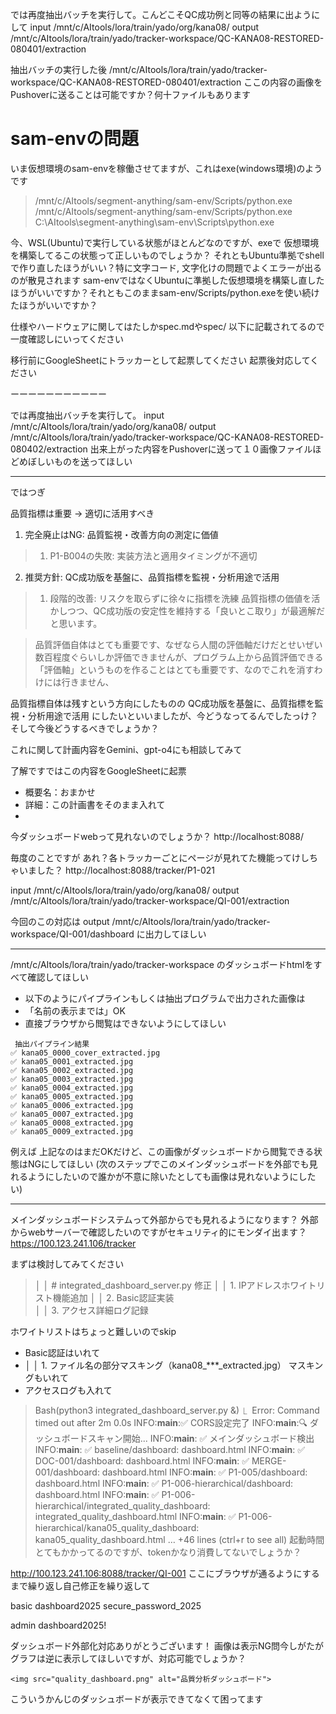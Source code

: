 


では再度抽出バッチを実行して。こんどこそQC成功例と同等の結果に出ようにして
input /mnt/c/AItools/lora/train/yado/org/kana08/
output /mnt/c/AItools/lora/train/yado/tracker-workspace/QC-KANA08-RESTORED-080401/extraction


抽出バッチの実行した後
 /mnt/c/AItools/lora/train/yado/tracker-workspace/QC-KANA08-RESTORED-080401/extraction
 ここの内容の画像をPushoverに送ることは可能ですか？何十ファイルもあります


# sam-envの問題

いま仮想環境のsam-envを稼働させてますが、これはexe(windows環境)のようです
> /mnt/c/AItools/segment-anything/sam-env/Scripts/python.exe
 /mnt/c/AItools/segment-anything/sam-env/Scripts/python.exe
 C:\AItools\segment-anything\sam-env\Scripts\python.exe

今、WSL(Ubuntu)で実行している状態がほとんどなのですが、exeで
仮想環境を構築してるこの状態って正しいものでしょうか？
それともUbuntu準拠でshellで作り直したほうがいい？特に文字コード, 文字化けの問題でよくエラーが出るのが散見されます
sam-envではなくUbuntuに準拠した仮想環境を構築し直したほうがいいですか？それともこのままsam-env/Scripts/python.exeを使い続けたほうがいいですか？

仕様やハードウェアに関してはたしかspec.mdやspec/ 以下に記載されてるので一度確認しにいってください

移行前にGoogleSheetにトラッカーとして起票してください
起票後対応してください



ーーーーーーーーーーー

では再度抽出バッチを実行して。
input /mnt/c/AItools/lora/train/yado/org/kana08/
output /mnt/c/AItools/lora/train/yado/tracker-workspace/QC-KANA08-RESTORED-080402/extraction
出来上がった内容をPushoverに送って１０画像ファイルほどめぼしいものを送ってほしい



---------
ではつぎ

  品質指標は重要 → 適切に活用すべき
  1. 完全廃止はNG: 品質監視・改善方向の測定に価値
>  1. P1-B004の失敗: 実装方法と適用タイミングが不適切
  2. 推奨方針: QC成功版を基盤に、品質指標を監視・分析用途で活用
>  1. 段階的改善: リスクを取らずに徐々に指標を洗練
  品質指標の価値を活かしつつ、QC成功版の安定性を維持する「良いとこ取り」が最適解だと思います。


>品質評価自体はとても重要です、なぜなら人間の評価軸だけだとせいぜい数百程度ぐらいしか評価できませんが、プログラム上から品質評価できる「評価軸」というものを作ることはとても重要です、なのでこれを消すわけには行きません、

品質指標自体は残すという方向にしたものの
QC成功版を基盤に、品質指標を監視・分析用途で活用
にしたいといいましたが、今どうなってるんでしたっけ？そして今後どうするべきでしょうか？


これに関して計画内容をGemini、gpt-o4にも相談してみて

了解ですではこの内容をGoogleSheetに起票
* 概要名：おまかせ
* 詳細：この計画書をそのまま入れて
* 


今ダッシュボードwebって見れないのでしょうか？
http://localhost:8088/





毎度のことですが
あれ？各トラッカーごとにページが見れてた機能ってけしちゃいました？
http://localhost:8088/tracker/P1-021

input /mnt/c/AItools/lora/train/yado/org/kana08/
output /mnt/c/AItools/lora/train/yado/tracker-workspace/QI-001/extraction

今回のこの対応は
output /mnt/c/AItools/lora/train/yado/tracker-workspace/QI-001/dashboard 
に出力してほしい


------
/mnt/c/AItools/lora/train/yado/tracker-workspace
のダッシュボードhtmlをすべて確認してほしい
* 以下のようにパイプラインもしくは抽出プログラムで出力された画像は
* 「名前の表示までは」OK
* 直接ブラウザから閲覧はできないようにしてほしい
```
 抽出パイプライン結果
✅ kana05_0000_cover_extracted.jpg
✅ kana05_0001_extracted.jpg
✅ kana05_0002_extracted.jpg
✅ kana05_0003_extracted.jpg
✅ kana05_0004_extracted.jpg
✅ kana05_0005_extracted.jpg
✅ kana05_0006_extracted.jpg
✅ kana05_0007_extracted.jpg
✅ kana05_0008_extracted.jpg
✅ kana05_0009_extracted.jpg
```
例えば
上記なのはまだOKだけど、この画像がダッシュボードから閲覧できる状態はNGにしてほしい
(次のステップでこのメインダッシュボードを外部でも見れるようにしたいので誰かが不意に除いたとしても画像は見れないようにしたい)


----------


メインダッシュボードシステムって外部からでも見れるようになります？
外部からwebサーバーで確認したいのですがセキュリティ的にモンダイ出ます？
https://100.123.241.106/tracker

まずは検討してみてください

>│ │ # integrated_dashboard_server.py 修正
│ │ 1. IPアドレスホワイトリスト機能追加 
│ │ 2. Basic認証実装             
│ │ 3. アクセス詳細ログ記録

ホワイトリストはちょっと難しいのでskip
* Basic認証はいれて
* │ │ 1. ファイル名の部分マスキング（kana08_***_extracted.jpg）                                      マスキングもいれて
* アクセスログも入れて


> Bash(python3 integrated_dashboard_server.py &)
  ⎿  Error: Command timed out after 2m 0.0s INFO:__main__:✅ CORS設定完了
     INFO:__main__:🔍 ダッシュボードスキャン開始...
     INFO:__main__:  ✅ メインダッシュボード検出
     INFO:__main__:  ✅ baseline/dashboard: dashboard.html
     INFO:__main__:  ✅ DOC-001/dashboard: dashboard.html
     INFO:__main__:  ✅ MERGE-001/dashboard: dashboard.html
     INFO:__main__:  ✅ P1-005/dashboard: dashboard.html
     INFO:__main__:  ✅ P1-006-hierarchical/dashboard: dashboard.html
     INFO:__main__:  ✅ P1-006-hierarchical/integrated_quality_dashboard: integrated_quality_dashboard.html
     INFO:__main__:  ✅ P1-006-hierarchical/kana05_quality_dashboard: kana05_quality_dashboard.html
     … +46 lines (ctrl+r to see all)
起動時間とてもかかってるのですが、tokenかなり消費してないでしょうか？


http://100.123.241.106:8088/tracker/QI-001
ここにブラウザが通るようにするまで繰り返し自己修正を繰り返して

basic 
dashboard2025
secure_password_2025


admin
dashboard2025!

ダッシュボード外部化対応ありがとうございます！
画像は表示NG問今しがたがグラフは逆に表示してほしいですが、対応可能でしょうか？

```
<img src="quality_dashboard.png" alt="品質分析ダッシュボード">
```
こういうかんじのダッシュボードが表示できてなくて困ってます